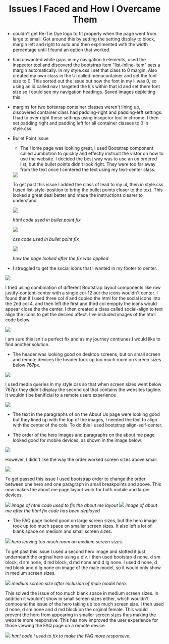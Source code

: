 <h1 style="text-align: center;">Issues I Faced and How I Overcame Them</h1>

* couldn't get Re-Tie Dye logo to fit properly when the page went from large to small. Got around this by setting the setting display to block, margin left and right to auto and then exprimented with the width percentage until I found an option that worked. 

* had unwanted white gaps in my navigation li elements, used the inspector tool and discoverd the bootstrap item "list-inline-item" sets a margin automatically. In my style.css I set that class to 0 margin. Also created my own class in the Ul called menucontainer and set the font size to 0. This sorted out the issue but now the font in my li was 0, so using an id called nav I targeted the li's within that id and set there font size so I could see my navigation headings. Saved images depiciting this. 


* margins for two bottstrap container classes weren't lining up, discovered container class had padding-right and padding-left settings. I had to over right these settings using insepctor tool in chrome. I then set padding right and padding left for all container classes to 0 in style.css.

* Bullet Point Issue

    * The Home page was looking great, I used Bootstrap component called Jumbotron to quickly and effectly instruct the vistor on how to use the website. I decided the best way was to use an un ordered list, but the bullet points didn't look right. They were too far away from the text once I centered the text using my text-center class. 


    <img src="assets/images/issues-images/ulindexbulletpointstoofarout.png">


    To get past this issue I added the class of lead to my ul, then in style.css I used list-style-position to bring the bullet points closer to the text. This looked a great deal better and made the instructions clearer to understand. 


    <img src="assets/images/issues-images/ulindexbulletpointstoofaroutfixhtml.png">

    <i>html code used in bullet point fix</i>

    <img src="assets/images/issues-images/ulindexbulletpointstoofaroutfixcss.png">

    <i>css code used in bullet point fix</i>

    <img src="assets/images/issues-images/ulindexbulletpointstoofaroutfix.png">
    
    <i>how the page looked after the fix was applied</i>





* I struggled to get the social icons that I wanted in my footer to center.

<img src="assets/images/issues-images/can'tgetsocialstocenter.png">

I tried using combination of different Bootstrap layout components like row justify-content-center with a single col-12 but the icons wouldn't center. I found that if I used three col 4 and copied the html for the social icons into the 2nd col 4, and then left the first and third col emppty the icons would appear close the the center. I then created a class called social-align to text align the icons to get the desired affect. I've included images of the html code below. 

<img src="assets/images/issues-images/can'tgetsocialstocenterfix.png">

I am sure this isn't a perfect fix and as my journey contiunes I would like to find another solution.


* The header was looking good on desktop screens, but on small screen and remote devices the header took up too much room on screen sizes below 767px. 

<img src="assets/images/issues-images/largeheaderinmobileview.png">

I used media queries in my style.css so that when screen sizes went below 767px they didn't display the second col that contains the websites tagline. It wouldn't be benificial to a remote users experience

<img src="assets/images/issues-images/largeheaderinmobileviewfix.png">

* The text in the paragraphs of on the About Us page were looking good but they lined up with the top of the images, I needed the text to align with the center of the cols. To do this I used bootstrap align-self-center. 


* The order of the hero images and paragraphs on the about me page looked good for mobile devices, as shown in the image below: 

<img src="assets/images/issues-images/heroandtextlayoutaboutmemobile.png">

However, I didn't like the way the order worked screen sizes above small. 

<img src="assets/images/issues-images/heroandtextlayoutaboutmedesktop.png">

To get passed this issue I used bootstrap order to change the order between one hero and one paragraph in small breakpoints and above. This now makes the about me page layout work for both mobile and larger devices.

<img src="assets/images/issues-images/heroandtextlayoutaboutmedesktopfixcode.png">
<i>image of html code used to fix the about me layout</i>

<img src="assets/images/issues-images/heroandtextlayoutaboutmedesktopfix.png">
<i>image of about me after the html fix code has been deployed</i>

* The FAQ page looked good on large screen sizes, but the hero image took up too much space on smaller screen sizes. It also left a lot of blank space on medium and small screen sizes.

<img src="assets/images/issues-images/toomuchfreespaceinfaqmdsize.png">
<i>hero leaving too much room on medium screen sizes.</i>

 To get past this issue I used a second hero image and slotted it just underneath the orginal hero using a div. I then used bootstap d none, d sm block, d sm none, d md block, d md none and d lg none. I used d none, d md block and d lg none on image of the male model, so it would only show in medium screen sizes. 
 
 <img src="assets/images/issues-images/toomuchfreespaceinfaqmdsizeaddmale.png">
<i>medium screen size after inclusion of male model hero.</i>
 
This solved the issue of too much blank space in medium screen sizes. In addition it wouldn't show in small screen sizes either, which wouldn't compound the issue of the hero taking up too much screen size. I then used d none, d sm none and d md block on the orginal female. This would prevent the hero from appearing in smaller screen sizes thus making the website more responsive. This has now improved the user experience for those viewing the FAQ page on a remote device. 

<img src="assets/images/issues-images/toomuchfreespaceinfaqmdsizeaddmalehtmlfix.png">
<i>html code I used to fix to make the FAQ more responsive.</i>

